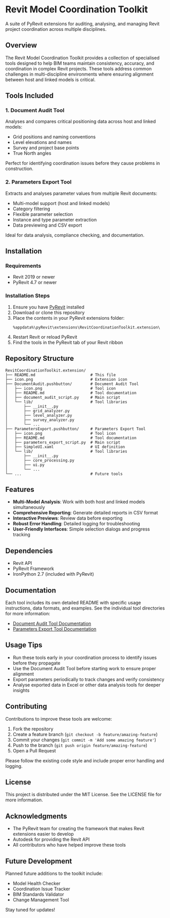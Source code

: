 # Revit Model Coordination Toolkit

A  suite of PyRevit extensions for auditing, analysing, and managing Revit project coordination across multiple disciplines.

## Overview

The Revit Model Coordination Toolkit provides a collection of specialised tools designed to help BIM teams maintain consistency, accuracy, and coordination in complex Revit projects. These tools address common challenges in multi-discipline environments where ensuring alignment between host and linked models is critical.

## Tools Included

### 1. Document Audit Tool

Analyses and compares critical positioning data across host and linked models:
- Grid positions and naming conventions
- Level elevations and names
- Survey and project base points
- True North angles

Perfect for identifying coordination issues before they cause problems in construction.

### 2. Parameters Export Tool

Extracts and analyses parameter values from multiple Revit documents:
- Multi-model support (host and linked models)
- Category filtering
- Flexible parameter selection
- Instance and type parameter extraction
- Data previewing and CSV export

Ideal for data analysis, compliance checking, and documentation.

## Installation

### Requirements
- Revit 2019 or newer
- PyRevit 4.7 or newer

### Installation Steps

1. Ensure you have [PyRevit](https://github.com/eirannejad/pyrevit) installed
2. Download or clone this repository
3. Place the contents in your PyRevit extensions folder:
   ```
   %appdata%\pyRevit\extensions\RevitCoordinationToolkit.extension\
   ```
4. Restart Revit or reload PyRevit
5. Find the tools in the PyRevit tab of your Revit ribbon

## Repository Structure

```
RevitCoordinationToolkit.extension/
├── README.md                        # This file
├── icon.png                         # Extension icon
├── DocumentAudit.pushbutton/        # Document Audit Tool
│   ├── icon.png                     # Tool icon
│   ├── README.md                    # Tool documentation
│   ├── document_audit_script.py     # Main script
│   └── lib/                         # Tool libraries
│       ├── __init__.py
│       ├── grid_analyzer.py
│       ├── level_analyzer.py
│       ├── survey_analyzer.py
│       └── ...
├── ParametersExport.pushbutton/     # Parameters Export Tool
│   ├── icon.png                     # Tool icon
│   ├── README.md                    # Tool documentation
│   ├── parameters_export_script.py  # Main script
│   ├── SimpleUI.xaml                # UI definition
│   └── lib/                         # Tool libraries
│       ├── __init__.py
│       ├── core_processing.py
│       ├── ui.py
│       └── ...
└── ...                              # Future tools
```

## Features

- **Multi-Model Analysis**: Work with both host and linked models simultaneously
- **Comprehensive Reporting**: Generate detailed reports in CSV format
- **Interactive Previews**: Review data before exporting
- **Robust Error Handling**: Detailed logging for troubleshooting
- **User-Friendly Interfaces**: Simple selection dialogs and progress tracking

## Dependencies

- Revit API
- PyRevit Framework
- IronPython 2.7 (included with PyRevit)

## Documentation

Each tool includes its own detailed README with specific usage instructions, data formats, and examples. See the individual tool directories for more information:

- [Document Audit Tool Documentation](./DocumentAudit.pushbutton/README.md)
- [Parameters Export Tool Documentation](./ParametersExport.pushbutton/README.md)

## Usage Tips

- Run these tools early in your coordination process to identify issues before they propagate
- Use the Document Audit Tool before starting work to ensure proper alignment
- Export parameters periodically to track changes and verify consistency
- Analyse exported data in Excel or other data analysis tools for deeper insights

## Contributing

Contributions to improve these tools are welcome:

1. Fork the repository
2. Create a feature branch (`git checkout -b feature/amazing-feature`)
3. Commit your changes (`git commit -m 'Add some amazing feature'`)
4. Push to the branch (`git push origin feature/amazing-feature`)
5. Open a Pull Request

Please follow the existing code style and include proper error handling and logging.

## License

This project is distributed under the MIT License. See the LICENSE file for more information.

## Acknowledgments

- The PyRevit team for creating the framework that makes Revit extensions easier to develop
- Autodesk for providing the Revit API
- All contributors who have helped improve these tools

## Future Development

Planned future additions to the toolkit include:
- Model Health Checker
- Coordination Issue Tracker
- BIM Standards Validator
- Change Management Tool

Stay tuned for updates!
